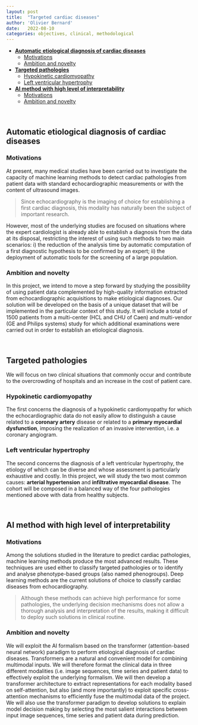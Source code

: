 ```yaml
---
layout: post
title:  "Targeted cardiac diseases"
author: 'Olivier Bernard'
date:   2022-08-10
categories: objectives, clinical, methodological
---
```



- [**Automatic etiological diagnosis of cardiac diseases**](#automatic-etiological-diagnosis-of-cardiac-diseases)
  - [Motivations](#motivations)
  - [Ambition and novelty](#ambition-and-novelty)  
- [**Targeted pathologies**](#targeted-pathologies)
  - [Hypokinetic cardiomyopathy](#hypokinetic-cardiomyopathy)
  - [Left ventricular hypertrophy](#left-ventricular-hypertrophy)        
- [**AI method with high level of interpretability**](#ai-method-with-high-level-of-interpretability)
  - [Motivations](#motivations)
  - [Ambition and novelty](#ambition-and-novelty)  

&nbsp;

## **Automatic etiological diagnosis of cardiac diseases**

### Motivations

At present, many medical studies have been carried out to investigate the capacity of machine learning methods to detect cardiac pathologies from patient data with standard echocardiographic measurements or with the content of ultrasound images. 
> Since echocardiography is the imaging of choice for establishing a first cardiac diagnosis, this modality has naturally been the subject of important research.

However, most of the underlying studies are focused on situations where the expert cardiologist is already able to establish a diagnosis from
the data at its disposal, restricting the interest of using such methods to two main scenarios: i) the reduction of the analysis time by automatic computation of a first diagnostic hypothesis to be confirmed by an expert; ii) the deployment of automatic tools for the screening of a large population.

### Ambition and novelty

In this project, we intend to move a step forward by studying the possibility of using patient data complemented by high-quality information extracted from echocardiographic acquisitions to make etiological diagnoses. Our solution will be developed on the basis of a unique dataset that will be implemented in the particular context of this study. It will include a total of 1500 patients from a multi-center (HCL and CHU of Caen) and multi-vendor (GE and Philips systems) study for which additional examinations were carried out in order to establish an etiological
diagnosis. 

&nbsp;

## **Targeted pathologies**

We will focus on two clinical situations that commonly occur and contribute to the overcrowding of hospitals and an increase in the cost of patient care. 

### Hypokinetic cardiomyopathy

The first concerns the diagnosis of a hypokinetic cardiomyopathy for which the echocardiographic data do not easily allow to
distinguish a cause related to a **coronary artery** disease or related to a **primary myocardial dysfunction**, imposing the realization of an invasive intervention, i.e. a coronary angiogram. 

### Left ventricular hypertrophy

The second concerns the diagnosis of a left ventricular hypertrophy, the etiology of which can be diverse and whose assessment is particularly exhaustive and costly. In this project, we will study the two most common causes: **arterial hypertension** and **infiltrative myocardial disease**. The cohort will be composed in a balanced way of the four pathologies mentioned above with data from healthy
subjects.

&nbsp;

## **AI method with high level of interpretability**

### Motivations

Among the solutions studied in the literature to predict cardiac pathologies, machine learning methods produce the most advanced results. These techniques are used either to classify targeted pathologies or to identify and analyse phenotype-based groups (also named phenogroups). Deep learning methods are the current solutions of choice to classify cardiac diseases from echocardiography. <!-- The underlying formalism is based on classical convolutional neural networks that use static images as input and involve simple architectures to make a binary decision.-->

> Although these methods can achieve high performance for some pathologies, the underlying decision mechanisms does not allow a thorough analysis and interpretation of the results, making it difficult to deploy such solutions in clinical routine.

### Ambition and novelty

We will exploit the AI formalism based on the transformer (attention-based neural network) paradigm to perform etiological diagnosis of cardiac diseases. Transformers are a natural and convenient model for combining multimodal inputs. We will therefore format the clinical data in three different modalities (i.e. image sequences, time series and patient data) to effectively exploit the underlying formalism. We will
then develop a transformer architecture to extract representations for each modality based on self-attention, but also (and more importantly) to exploit specific cross-attention mechanisms to efficiently fuse the multimodal data of the project. We will also use the transformer paradigm to
develop solutions to explain model decision making by selecting the most salient interactions between input image sequences, time series and patient data during prediction.





